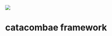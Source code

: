 [![](https://jitpack.io/v/umjammer/catacombaeframework.svg)](https://jitpack.io/#umjammer/catacombaeframework)

# catacombae framework